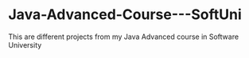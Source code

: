 # Java-Advanced-Course---SoftUni
This are different projects from my Java Advanced course in Software University 
